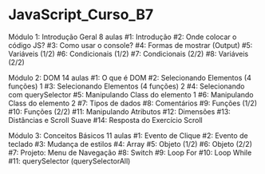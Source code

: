 # JavaScript_Curso_B7
 
Módulo 1: Introdução Geral
8 aulas
#1: Introdução
#2: Onde colocar o código JS?
#3: Como usar o console?
#4: Formas de mostrar (Output)
#5: Variáveis (1/2)
#6: Condicionais (1/2)
#7: Condicionais (2/2)
#8: Variáveis (2/2)

Módulo 2: DOM
14 aulas
#1: O que é DOM
#2: Selecionando Elementos (4 funções) 1
#3: Selecionando Elementos (4 funções) 2
#4: Selecionando com querySelector
#5: Manipulando Class do elemento 1
#6: Manipulando Class do elemento 2
#7: Tipos de dados
#8: Comentários
#9: Funções (1/2)
#10: Funções (2/2)
#11: Manipulando Atributos
#12: Dimensões
#13: Distâncias e Scroll Suave
#14: Resposta do Exercício Scroll

Módulo 3: Conceitos Básicos
11 aulas
#1: Evento de Clique
#2: Evento de teclado
#3: Mudança de estilos
#4: Array
#5: Objeto (1/2)
#6: Objeto (2/2)
#7: Projeto: Menu de Navegação
#8: Switch
#9: Loop For
#10: Loop While
#11: querySelector (querySelectorAll)
